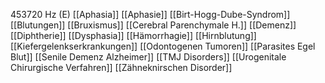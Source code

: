 453720 Hz (E)
[[Aphasia]]
[[Aphasie]]
[[Birt-Hogg-Dube-Syndrom]]
[[Blutungen]]
[[Bruxismus]]
[[Cerebral Parenchymale H.]]
[[Demenz]]
[[Diphtherie]]
[[Dysphasia]]
[[Hämorrhagie]]
[[Hirnblutung]]
[[Kiefergelenkserkrankungen]]
[[Odontogenen Tumoren]]
[[Parasites Egel Blut]]
[[Senile Demenz Alzheimer]]
[[TMJ Disorders]]
[[Urogenitale Chirurgische Verfahren]]
[[Zähneknirschen Disorder]]